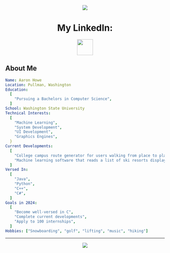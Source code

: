 <p align="center">
  <img src="https://capsule-render.vercel.app/api?text=Welcome!🏂&animation=fadeIn&type=waving&color=gradient&height=100"/>
</p>

<h1 align="center">
  My LinkedIn:
</h1>

<p align="center">
<a href="www.linkedin.com/in/aaron-howe-b25609173">
  <img height="50" src="![image](https://github.com/aaronmhowe/aaronmhowe/assets/75334813/72a74654-40b6-4ac3-a51e-e9b74e96cb92)
"/>
</a>
</p>

<h2>About Me</h2>

```yaml
Name: Aaron Howe
Location: Pullman, Washington
Education:
  [
    "Pursuing a Bachelors in Computer Science",
  ]
School: Washington State University
Technical Interests:
  [
    "Machine Learning",
    "System Development",
    "UI Development",
    "Graphics Engines",
  }
Current Developments:
  [
    "College campus route generator for users walking from place to place",
    "Machine learning software that reads a list of ski resorts displaying data for run-count, pricing, and elevation level, and then compiling them into a ranked list of the best bang-for-buck options",
  ]
Versed In:
  [
    "Java",
    "Python",
    "C++",
    "C#",
  ]
Goals in 2024:
  [
    "Become well-versed in C",
    "Complete current developments",
    "Apply to 100 internships",
  ]
Hobbies: ["Snowboarding", "golf", "lifting", "music", "hiking"]
```
--- 
<p align="center">
  <img src="https://capsule-render.vercel.app/api?type=waving&color=gradient&height=100&section=footer"/>
</p>
